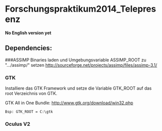 # Forschungspraktikum2014_Telepresenz

**No English version yet**

## Dependencies:

###ASSIMP
Binaries laden und Umgebungsvariable ASSIMP_ROOT zu ".../assimp/" setzen
http://sourceforge.net/projects/assimp/files/assimp-3.1/

### GTK
Installiere das GTK Framework und setze die Variable GTK_ROOT auf das root Verzeichnis
von GTK.

GTK All in One Bundle:
http://www.gtk.org/download/win32.php

`Bsp: GTK_ROOT = C:\gtk`

### Oculus V2